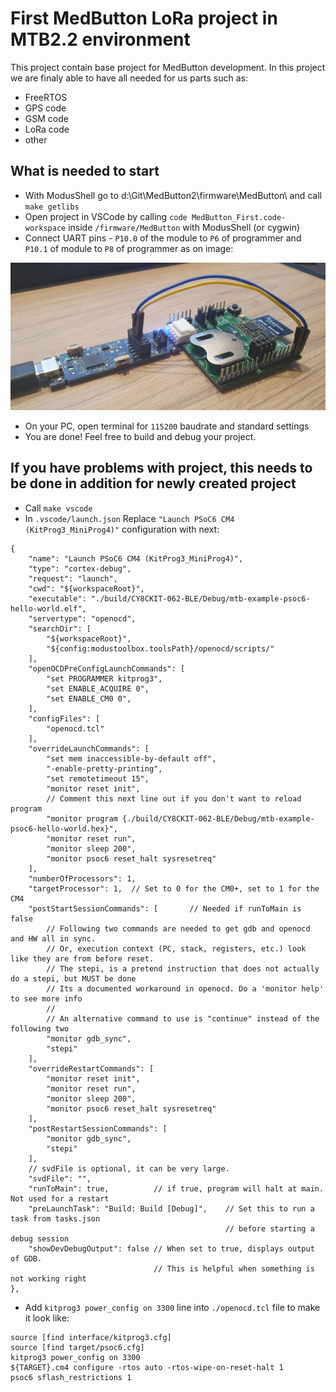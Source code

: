 # First MedButton LoRa project in MTB2.2 environment

This project contain base project for MedButton development. In this project we are finaly able to have all needed for us parts such as:
- FreeRTOS
- GPS code
- GSM code
- LoRa code
- other

## What is needed to start
- With ModusShell go to d:\Git\MedButton2\firmware\MedButton\ and call `make getlibs`
- Open project in VSCode by calling `code MedButton_First.code-workspace` inside `/firmware/MedButton` with ModusShell (or cygwin)
- Connect UART pins - `P10.0` of the module to `P6` of programmer and `P10.1` of module to `P8` of programmer as on image:

![Connection guidance](pics/module_mp4_connection.png)

- On your PC, open terminal for `115200` baudrate and standard settings
- You are done! Feel free to build and debug your project.

## If you have problems with project, this needs to be done in addition for newly created project
- Call `make vscode`
- In `.vscode/launch.json` Replace `"Launch PSoC6 CM4 (KitProg3_MiniProg4)"` configuration with next:
```
{
    "name": "Launch PSoC6 CM4 (KitProg3_MiniProg4)",
    "type": "cortex-debug",
    "request": "launch",
    "cwd": "${workspaceRoot}",
    "executable": "./build/CY8CKIT-062-BLE/Debug/mtb-example-psoc6-hello-world.elf",
    "servertype": "openocd",
    "searchDir": [
        "${workspaceRoot}",
        "${config:modustoolbox.toolsPath}/openocd/scripts/"
    ],
    "openOCDPreConfigLaunchCommands": [
        "set PROGRAMMER kitprog3",
        "set ENABLE_ACQUIRE 0",
        "set ENABLE_CM0 0",
    ],
    "configFiles": [
        "openocd.tcl"
    ],
    "overrideLaunchCommands": [
        "set mem inaccessible-by-default off",
        "-enable-pretty-printing",
        "set remotetimeout 15",
        "monitor reset init",
        // Comment this next line out if you don't want to reload program
        "monitor program {./build/CY8CKIT-062-BLE/Debug/mtb-example-psoc6-hello-world.hex}",
        "monitor reset run",
        "monitor sleep 200",
        "monitor psoc6 reset_halt sysresetreq"
    ],
    "numberOfProcessors": 1,
    "targetProcessor": 1,  // Set to 0 for the CM0+, set to 1 for the CM4
    "postStartSessionCommands": [       // Needed if runToMain is false
        // Following two commands are needed to get gdb and openocd and HW all in sync.
        // Or, execution context (PC, stack, registers, etc.) look like they are from before reset.
        // The stepi, is a pretend instruction that does not actually do a stepi, but MUST be done
        // Its a documented workaround in openocd. Do a 'monitor help' to see more info
        //
        // An alternative command to use is "continue" instead of the following two
        "monitor gdb_sync",
        "stepi"
    ],
    "overrideRestartCommands": [
        "monitor reset init",
        "monitor reset run",
        "monitor sleep 200",
        "monitor psoc6 reset_halt sysresetreq"
    ],
    "postRestartSessionCommands": [
        "monitor gdb_sync",
        "stepi"
    ],
    // svdFile is optional, it can be very large.
    "svdFile": "",
    "runToMain": true,          // if true, program will halt at main. Not used for a restart
    "preLaunchTask": "Build: Build [Debug]",    // Set this to run a task from tasks.json
                                                // before starting a debug session
    "showDevDebugOutput": false // When set to true, displays output of GDB.
                                // This is helpful when something is not working right
},
```
- Add `kitprog3 power_config on 3300` line into `./openocd.tcl` file to make it look like:
```
source [find interface/kitprog3.cfg]
source [find target/psoc6.cfg]
kitprog3 power_config on 3300
${TARGET}.cm4 configure -rtos auto -rtos-wipe-on-reset-halt 1
psoc6 sflash_restrictions 1
```
